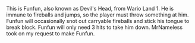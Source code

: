 This is Funfun, also known as Devil's Head, from Wario Land 1. He is immune to fireballs and jumps, so the player must throw something at him. Funfun will occasionally snot out carryable fireballs and stick his tongue to break block. Funfun will only need 3 hits to take him down. MrNameless took on my request to make Funfun. 
